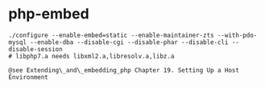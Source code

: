 # php-embed

    ./configure --enable-embed=static --enable-maintainer-zts --with-pdo-mysql --enable-dba --disable-cgi --disable-phar --disable-cli --disable-session
    # libphp7.a needs libxml2.a,libresolv.a,libz.a
    
    @see Extending\_and\_embedding_php Chapter 19. Setting Up a Host Environment
